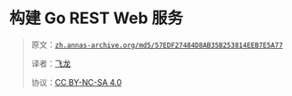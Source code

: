 # 构建 Go REST Web 服务

> 原文：[`zh.annas-archive.org/md5/57EDF27484D8AB35B253814EEB7E5A77`](https://zh.annas-archive.org/md5/57EDF27484D8AB35B253814EEB7E5A77)
> 
> 译者：[飞龙](https://github.com/wizardforcel)
> 
> 协议：[CC BY-NC-SA 4.0](http://creativecommons.org/licenses/by-nc-sa/4.0/)
